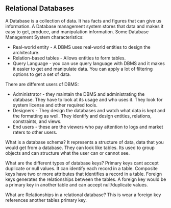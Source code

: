 ## Relational Databases

A Database is a collection of data. It has facts and figures that can give us information. A Database management system stores that data and makes it easy to get, produce, and manipulation information.
Some Database Management System characteristics:  
- Real-world entity - A DBMS uses real-world entities to design the architecture.
- Relation-based tables - Allows entities to form tables. 
- Query Language - you can use query language with DBMS and it makes it easier to get and manipulate data. You can apply a lot of filtering options to get a set of data.

There are different users of DBMS:
- Administrator - they maintain the DBMS and administrating the database. They have to look at its usage and who uses it. They look for system license and other required tools.
- Designers - They design the databases and watch what data is kept and the formatting as well. They identify and design entities, relations, constraints, and views.
- End users - these are the viewers who pay attention to logs and market raters to other users.

What is a database schema?
It represents a structure of data, data that you would get from a database. They can look like tables. Its used to group objects and can structure what the user can or cannot see.

What are the different types of database keys?
Primary keys cant accept duplicate or null values. It can identify each record in a table.  Composite keys have two or more attributes that identifies a record in a table. Foreign keys generates the relationships between the tables. A foreign key would be a primary key in another table and can accept null/duplicate values.

What are Relationships in a relational database?
This is wear a foreign key references another tables primary key.
